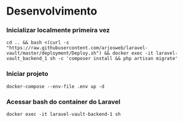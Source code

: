# Desenvolvimento
### Inicializar localmente primeira vez
```shell
cd .. && bash <(curl -s "https://raw.githubusercontent.com/arjosweb/laravel-vault/master/deployment/Deploy.sh") && docker exec -it laravel-vault_backend_1 sh -c 'composer install && php artisan migrate'
```

### Iniciar projeto
````shell
docker-compose --env-file .env up -d
````

### Acessar bash do container do Laravel
```shell
docker exec -it laravel-vault-backend-1 sh
```
